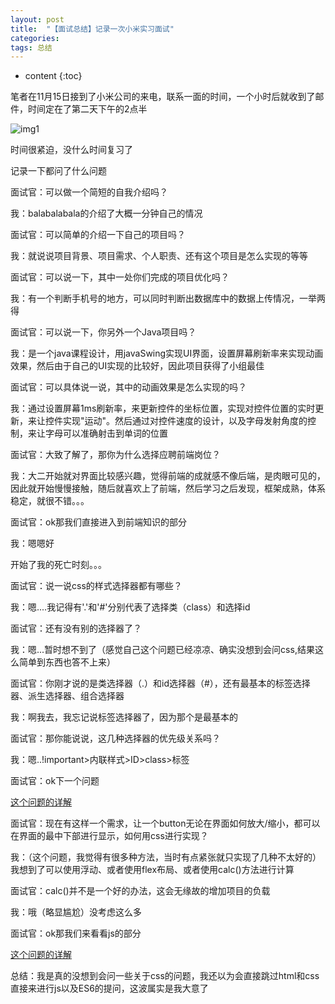 ```yaml
---
layout: post
title:  "【面试总结】记录一次小米实习面试"
categories:  
tags: 总结
---
```


* content
{:toc}

  
笔者在11月15日接到了小米公司的来电，联系一面的时间，一个小时后就收到了邮件，时间定在了第二天下午的2点半

![img1](http://www.cywjw99.com/Xiaomi_interview/1.svg)

时间很紧迫，没什么时间复习了

记录一下都问了什么问题

面试官：可以做一个简短的自我介绍吗？

我：balabalabala的介绍了大概一分钟自己的情况

面试官：可以简单的介绍一下自己的项目吗？

我：就说说项目背景、项目需求、个人职责、还有这个项目是怎么实现的等等

面试官：可以说一下，其中一处你们完成的项目优化吗？

我：有一个判断手机号的地方，可以同时判断出数据库中的数据上传情况，一举两得

面试官：可以说一下，你另外一个Java项目吗？

我：是一个java课程设计，用javaSwing实现UI界面，设置屏幕刷新率来实现动画效果，然后由于自己的UI实现的比较好，因此项目获得了小组最佳

面试官：可以具体说一说，其中的动画效果是怎么实现的吗？

我：通过设置屏幕1ms刷新率，来更新控件的坐标位置，实现对控件位置的实时更新，来让控件实现"运动"。然后通过对控件速度的设计，以及字母发射角度的控制，来让字母可以准确射击到单词的位置

面试官：大致了解了，那你为什么选择应聘前端岗位？

我：大二开始就对界面比较感兴趣，觉得前端的成就感不像后端，是肉眼可见的，因此就开始慢慢接触，随后就喜欢上了前端，然后学习之后发现，框架成熟，体系稳定，就很不错。。。

面试官：ok那我们直接进入到前端知识的部分

我：嗯嗯好

开始了我的死亡时刻。。。

面试官：说一说css的样式选择器都有哪些？

我：嗯....我记得有'.'和'#'分别代表了选择类（class）和选择id

面试官：还有没有别的选择器了？

我：嗯...暂时想不到了（感觉自己这个问题已经凉凉、确实没想到会问css,结果这么简单到东西也答不上来）

面试官：你刚才说的是类选择器（.）和id选择器（#），还有最基本的标签选择器、派生选择器、组合选择器

我：啊我去，我忘记说标签选择器了，因为那个是最基本的

面试官：那你能说说，这几种选择器的优先级关系吗？

我：嗯..!important>内联样式>ID>class>标签

面试官：ok下一个问题

[这个问题的详解](https://blog.csdn.net/qq_20179227/article/details/99705961?ops_request_misc=%257B%2522request%255Fid%2522%253A%2522163707984516780269852849%2522%252C%2522scm%2522%253A%252220140713.130102334..%2522%257D&request_id=163707984516780269852849&biz_id=0&utm_medium=distribute.pc_search_result.none-task-blog-2~all~baidu_landing_v2~default-4-99705961.first_rank_v2_pc_rank_v29&utm_term=css%E7%9A%84%E6%A0%B7%E5%BC%8F%E9%80%89%E6%8B%A9%E5%99%A8&spm=1018.2226.3001.4187)

面试官：现在有这样一个需求，让一个button无论在界面如何放大/缩小，都可以在界面的最中下部进行显示，如何用css进行实现？

我：（这个问题，我觉得有很多种方法，当时有点紧张就只实现了几种不太好的）我想到了可以使用浮动、或者使用flex布局、或者使用calc()方法进行计算

面试官：calc()并不是一个好的办法，这会无缘故的增加项目的负载

我：哦（略显尴尬）没考虑这么多

面试官：ok那我们来看看js的部分

[这个问题的详解](https://blog.csdn.net/qq_42562636/article/details/99587838?ops_request_misc=&request_id=&biz_id=102&utm_term=%E8%AE%A9%E4%B8%80%E4%B8%AA%E6%8C%89%E9%92%AE%E5%A7%8B%E7%BB%88%E5%9C%A8%E7%95%8C%E9%9D%A2%E7%9A%84%E4%B8%AD%E4%B8%8B%E9%83%A8%E8%BF%9B%E8%A1%8C%E6%98%BE%E7%A4%BA&utm_medium=distribute.pc_search_result.none-task-blog-2~all~sobaiduweb~default-1-99587838.first_rank_v2_pc_rank_v29&spm=1018.2226.3001.4187)

总结：我是真的没想到会问一些关于css的问题，我还以为会直接跳过html和css直接来进行js以及ES6的提问，这波属实是我大意了


